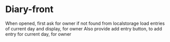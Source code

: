 # Diary-front

When opened, first ask for owner if not found from localstorage 
load entries of current day and display, for owner
Also provide add entry button, to add entry for current day, for owner
